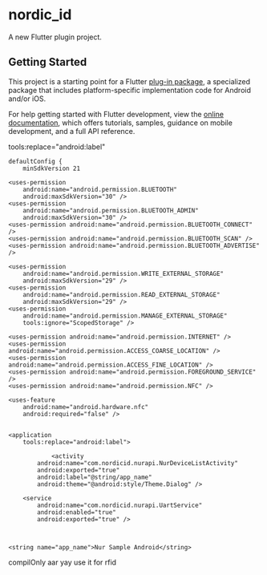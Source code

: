 # nordic_id

A new Flutter plugin project.

## Getting Started

This project is a starting point for a Flutter
[plug-in package](https://flutter.dev/developing-packages/),
a specialized package that includes platform-specific implementation code for
Android and/or iOS.

For help getting started with Flutter development, view the
[online documentation](https://flutter.dev/docs), which offers tutorials,
samples, guidance on mobile development, and a full API reference.


tools:replace="android:label"

    defaultConfig {
        minSdkVersion 21

<manifest 
    xmlns:tools="http://schemas.android.com/tools">


    <uses-permission
        android:name="android.permission.BLUETOOTH"
        android:maxSdkVersion="30" />
    <uses-permission
        android:name="android.permission.BLUETOOTH_ADMIN"
        android:maxSdkVersion="30" />
    <uses-permission android:name="android.permission.BLUETOOTH_CONNECT" />
    <uses-permission android:name="android.permission.BLUETOOTH_SCAN" />
    <uses-permission android:name="android.permission.BLUETOOTH_ADVERTISE" />

    <uses-permission
        android:name="android.permission.WRITE_EXTERNAL_STORAGE"
        android:maxSdkVersion="29" />
    <uses-permission
        android:name="android.permission.READ_EXTERNAL_STORAGE"
        android:maxSdkVersion="29" />
    <uses-permission
        android:name="android.permission.MANAGE_EXTERNAL_STORAGE"
        tools:ignore="ScopedStorage" />

    <uses-permission android:name="android.permission.INTERNET" />
    <uses-permission android:name="android.permission.ACCESS_COARSE_LOCATION" />
    <uses-permission android:name="android.permission.ACCESS_FINE_LOCATION" />
    <uses-permission android:name="android.permission.FOREGROUND_SERVICE" />
    <uses-permission android:name="android.permission.NFC" />

    <uses-feature
        android:name="android.hardware.nfc"
        android:required="false" />


    <application
        tools:replace="android:label">

                <activity
            android:name="com.nordicid.nurapi.NurDeviceListActivity"
            android:exported="true"
            android:label="@string/app_name"
            android:theme="@android:style/Theme.Dialog" />

        <service
            android:name="com.nordicid.nurapi.UartService"
            android:enabled="true"
            android:exported="true" />



    <string name="app_name">Nur Sample Android</string>

compilOnly aar yay use it for rfid